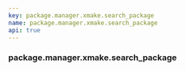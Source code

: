```yaml
---
key: package.manager.xmake.search_package
name: package.manager.xmake.search_package
api: true
---
```


### package.manager.xmake.search_package
